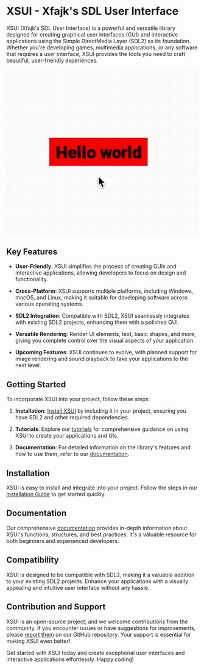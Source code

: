 # XSUI - Xfajk's SDL User Interface

XSUI (Xfajk's SDL User Interface) is a powerful and versatile library designed for creating graphical user interfaces (GUI) and interactive applications using the Simple DirectMedia Layer (SDL2) as its foundation. Whether you're developing games, multimedia applications, or any software that requires a user interface, XSUI provides the tools you need to craft beautiful, user-friendly experiences.

![XSUI Example](test/showcase_gifs_and_images/XSUIlib-buttons-showcase.gif)

## Key Features

- **User-Friendly**: XSUI simplifies the process of creating GUIs and interactive applications, allowing developers to focus on design and functionality.

- **Cross-Platform**: XSUI supports multiple platforms, including Windows, macOS, and Linux, making it suitable for developing software across various operating systems.

- **SDL2 Integration**: Compatible with SDL2, XSUI seamlessly integrates with existing SDL2 projects, enhancing them with a polished GUI.

- **Versatile Rendering**: Render UI elements, text, basic shapes, and more, giving you complete control over the visual aspects of your application.

- **Upcoming Features**: XSUI continues to evolve, with planned support for image rendering and sound playback to take your applications to the next level.

## Getting Started

To incorporate XSUI into your project, follow these steps:

1. **Installation**: [Install XSUI](link-to-installation-guide) by including it in your project, ensuring you have SDL2 and other required dependencies.

2. **Tutorials**: Explore our [tutorials](link-to-tutorials) for comprehensive guidance on using XSUI to create your applications and UIs.

3. **Documentation**: For detailed information on the library's features and how to use them, refer to our [documentation](link-to-docs).

## Installation

XSUI is easy to install and integrate into your project. Follow the steps in our [Installation Guide](link-to-installation-guide) to get started quickly.

## Documentation

Our comprehensive [documentation](https://github.com/XFajk/XSUI-lib/wiki) provides in-depth information about XSUI's functions, structures, and best practices. It's a valuable resource for both beginners and experienced developers.

## Compatibility

XSUI is designed to be compatible with SDL2, making it a valuable addition to your existing SDL2 projects. Enhance your applications with a visually appealing and intuitive user interface without any hassle.

## Contribution and Support

XSUI is an open-source project, and we welcome contributions from the community. If you encounter issues or have suggestions for improvements, please [report them](https://github.com/XFajk/XSUI-lib/issues) on our GitHub repository. Your support is essential for making XSUI even better!

Get started with XSUI today and create exceptional user interfaces and interactive applications effortlessly. Happy coding!
